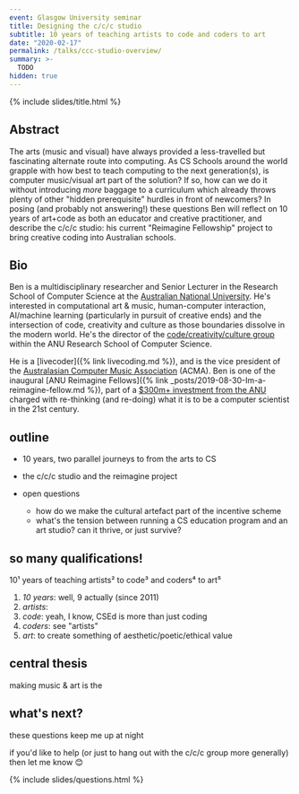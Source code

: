 ```yaml
---
event: Glasgow University seminar
title: Designing the c/c/c studio
subtitle: 10 years of teaching artists to code and coders to art
date: "2020-02-17"
permalink: /talks/ccc-studio-overview/
summary: >-
  TODO
hidden: true
---
```


{% include slides/title.html %}

## Abstract

The arts (music and visual) have always provided a less-travelled but
fascinating alternate route into computing. As CS Schools around the world
grapple with how best to teach computing to the next generation(s), is computer
music/visual art part of the solution? If so, how can we do it without
introducing _more_ baggage to a curriculum which already throws plenty of other
"hidden prerequisite" hurdles in front of newcomers? In posing (and probably not
answering!) these questions Ben will reflect on 10 years of art+code as both an
educator and creative practitioner, and describe the c/c/c studio: his current
"Reimagine Fellowship" project to bring creative coding into Australian schools.

## Bio

Ben is a multidisciplinary researcher and Senior Lecturer in the Research School
of Computer Science at the [Australian National
University](https://cecs.anu.edu.au/people/ben-swift). He's interested in
computational art & music, human-computer interaction, AI/machine learning
(particularly in pursuit of creative ends) and the intersection of code,
creativity and culture as those boundaries dissolve in the modern world. He's
the director of the [code/creativity/culture
group](https://cs.anu.edu.au/code-creativity-culture/) within the ANU Research
School of Computer Science.

He is a [livecoder]({% link livecoding.md %}), and is the vice
president of the [Australasian Computer Music
Association](https://computermusic.org.au) (ACMA). Ben is one of the inaugural
[ANU Reimagine Fellows]({% link
_posts/2019-08-30-Im-a-reimagine-fellow.md %}), part of a [$300m+ investment
from the ANU](https://cecs.anu.edu.au/reimagine) charged with re-thinking (and
re-doing) what it is to be a computer scientist in the 21st century.

## outline

- 10 years, two parallel journeys to from the arts to CS

- the c/c/c studio and the reimagine project

- open questions
  - how do we make the cultural artefact part of the incentive scheme
  - what's the tension between running a CS education program and an art studio? can it thrive, or just survive?

## so many qualifications!

10¹ years of teaching artists² to code³ and coders⁴ to art⁵

1. _10 years_: well, 9 actually (since 2011)
2. _artists_: 
3. _code_: yeah, I know, CSEd is more than just coding
4. _coders_: see "artists"
5. _art_: to create something of aesthetic/poetic/ethical value

## central thesis

making music & art is the

## what's next?

these questions keep me up at night

if you'd like to help (or just to hang out with the c/c/c group more generally)
then let me know 😊

{% include slides/questions.html %}

